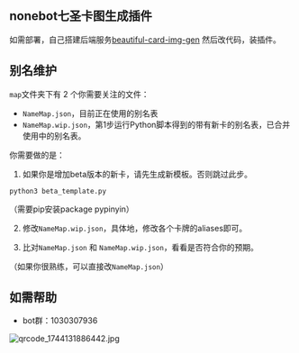 ## nonebot七圣卡图生成插件

如需部署，自己搭建后端服务[beautiful-card-img-gen](https://github.com/genius-invokation/beautiful-card-img-gen) 然后改代码，装插件。

## 别名维护

`map`文件夹下有 2 个你需要关注的文件：
- `NameMap.json`，目前正在使用的别名表
- `NameMap.wip.json`，第1步运行Python脚本得到的带有新卡的别名表，已合并使用中的别名表。

你需要做的是：

1. 如果你是增加beta版本的新卡，请先生成新模板。否则跳过此步。

```
python3 beta_template.py
```

（需要pip安装package pypinyin）


2. 修改`NameMap.wip.json`，具体地，修改各个卡牌的aliases即可。

3. 比对`NameMap.json` 和 `NameMap.wip.json`，看看是否符合你的预期。

（如果你很熟练，可以直接改`NameMap.json`）



## 如需帮助

- bot群：1030307936 

![qrcode_1744131886442.jpg](https://7s-1304005994.cos.ap-singapore.myqcloud.com/qrcode_1744131886442.jpg)






